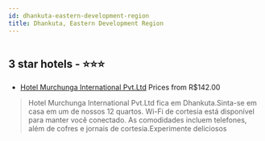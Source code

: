 ```yaml
---
id: dhankuta-eastern-development-region
title: Dhankuta, Eastern Development Region
---
```


<center><img src="https://i.travelapi.com/hotels/30000000/29110000/29106000/29105982/3af88260_z.jpg" alt="" /></center>


##  3 star hotels - ⭐️⭐️⭐️

-    [Hotel Murchunga International Pvt.Ltd](https://www.hurb.com/br/aud/https://www.hurb.com/br/hotels/dhankuta/hotel-murchunga-international-pvt-ltd-HT-9HXU?cmp=18055) Prices from R$142.00
   > Hotel Murchunga International Pvt.Ltd fica em Dhankuta.Sinta-se em casa em um de nossos 12 quartos. Wi-Fi de cortesia está disponível para manter você conectado. As comodidades incluem telefones, além de cofres e jornais de cortesia.Experimente deliciosos
